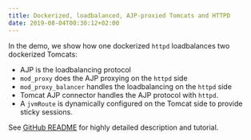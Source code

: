 ```yaml
---
title: Dockerized, loadbalanced, AJP-proxied Tomcats and HTTPD
date: 2019-08-04T00:30:12+02:00
---
```


In the demo, we show how one dockerized `httpd` loadbalances two dockerized Tomcats:

* AJP is the loadbalancing protocol
* `mod_proxy` does the AJP proxying on the `httpd` side
* `mod_proxy_balancer` handles the loadbalancing on the `httpd` side
* Tomcat AJP connector handles the AJP protocol with `httpd`.
* A `jvmRoute` is dynamically configured on the Tomcat side to provide sticky sessions.

See [GitHub README](https://github.com/novotnyr/httpd-tomcat-ajp-docker) for highly detailed description and tutorial.